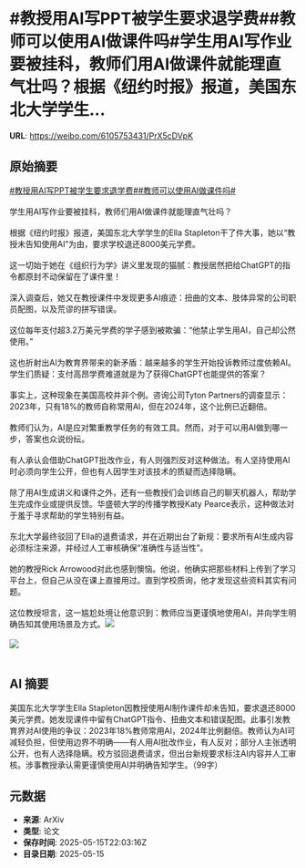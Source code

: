 # #教授用AI写PPT被学生要求退学费##教师可以使用AI做课件吗#学生用AI写作业要被挂科，教师们用AI做课件就能理直气壮吗？根据《纽约时报》报道，美国东北大学学生...

**URL**: https://weibo.com/6105753431/PrX5cDVpK

## 原始摘要

<a href="https://m.weibo.cn/search?containerid=231522type%3D1%26t%3D10%26q%3D%23%E6%95%99%E6%8E%88%E7%94%A8AI%E5%86%99PPT%E8%A2%AB%E5%AD%A6%E7%94%9F%E8%A6%81%E6%B1%82%E9%80%80%E5%AD%A6%E8%B4%B9%23&amp;extparam=%23%E6%95%99%E6%8E%88%E7%94%A8AI%E5%86%99PPT%E8%A2%AB%E5%AD%A6%E7%94%9F%E8%A6%81%E6%B1%82%E9%80%80%E5%AD%A6%E8%B4%B9%23" data-hide=""><span class="surl-text">#教授用AI写PPT被学生要求退学费#</span></a><a href="https://m.weibo.cn/search?containerid=231522type%3D1%26t%3D10%26q%3D%23%E6%95%99%E5%B8%88%E5%8F%AF%E4%BB%A5%E4%BD%BF%E7%94%A8AI%E5%81%9A%E8%AF%BE%E4%BB%B6%E5%90%97%23&amp;extparam=%23%E6%95%99%E5%B8%88%E5%8F%AF%E4%BB%A5%E4%BD%BF%E7%94%A8AI%E5%81%9A%E8%AF%BE%E4%BB%B6%E5%90%97%23" data-hide=""><span class="surl-text">#教师可以使用AI做课件吗#</span></a><br><br>学生用AI写作业要被挂科，教师们用AI做课件就能理直气壮吗？<br><br>根据《纽约时报》报道，美国东北大学学生的Ella Stapleton干了件大事，她以“教授未告知使用AI”为由，要求学校退还8000美元学费。<br><br>这一切始于她在《组织行为学》讲义里发现的猫腻：教授居然把给ChatGPT的指令都原封不动保留在了课件里！<br><br>深入调查后，她又在教授课件中发现更多AI痕迹：扭曲的文本、肢体异常的公司职员配图，以及荒谬的拼写错误。<br><br>这位每年支付超3.2万美元学费的学子感到被欺骗：“他禁止学生用AI，自己却公然使用。”<br><br>这也折射出AI为教育界带来的新矛盾：越来越多的学生开始投诉教师过度依赖AI。学生们质疑：支付高昂学费难道就是为了获得ChatGPT也能提供的答案？<br><br>事实上，这种现象在美国高校并非个例。咨询公司Tyton Partners的调查显示：2023年，只有18%的教师自称常用AI，但在2024年，这个比例已近翻倍。<br><br>教师们认为，AI是应对繁重教学任务的有效工具。然而，对于可以用AI做到哪一步，答案也众说纷纭。<br><br>有人承认会借助ChatGPT批改作业，有人则强烈反对这种做法。有人坚持使用AI时必须向学生公开，但也有人因学生对该技术的质疑而选择隐瞒。<br><br>除了用AI生成讲义和课件之外，还有一些教授们会训练自己的聊天机器人，帮助学生完成作业或提供反馈。华盛顿大学的传播学教授Katy Pearce表示，这种做法对于羞于寻求帮助的学生特别有益。<br><br>东北大学最终驳回了Ella的退费请求，并在近期出台了新规：要求所有AI生成内容必须标注来源，并经过人工审核确保“准确性与适当性”。<br><br>她的教授Rick Arrowood对此也感到懊恼。他说，他确实把那些材料上传到了学习平台上，但自己从没在课上直接用过。直到学校质询，他才发现这些资料其实有问题。<br><br>这位教授坦言，这一尴尬处境让他意识到：教师应当更谨慎地使用AI，并向学生明确告知其使用场景及方式。<img style="" src="https://tvax3.sinaimg.cn/large/006Fd7o3gy1i1gb6yy3pij30zk0zke81.jpg" referrerpolicy="no-referrer"><br><br><img style="" src="https://tvax3.sinaimg.cn/large/006Fd7o3gy1i1gb6xb83ej30zk0npag9.jpg" referrerpolicy="no-referrer"><br><br>

## AI 摘要

美国东北大学学生Ella Stapleton因教授使用AI制作课件却未告知，要求退还8000美元学费。她发现课件中留有ChatGPT指令、扭曲文本和错误配图。此事引发教育界对AI使用的争议：2023年18%教师常用AI，2024年比例翻倍。教师认为AI可减轻负担，但使用边界不明确——有人用AI批改作业，有人反对；部分人主张透明公开，也有人选择隐瞒。校方驳回退费请求，但出台新规要求标注AI内容并人工审核。涉事教授承认需更谨慎使用AI并明确告知学生。（99字）

## 元数据

- **来源**: ArXiv
- **类型**: 论文
- **保存时间**: 2025-05-15T22:03:16Z
- **目录日期**: 2025-05-15
